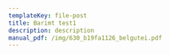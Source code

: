 ```yaml
---
templateKey: file-post
title: Barimt test1
description: description
manual_pdf: /img/630_b19fa1126_belgutei.pdf
---
```

